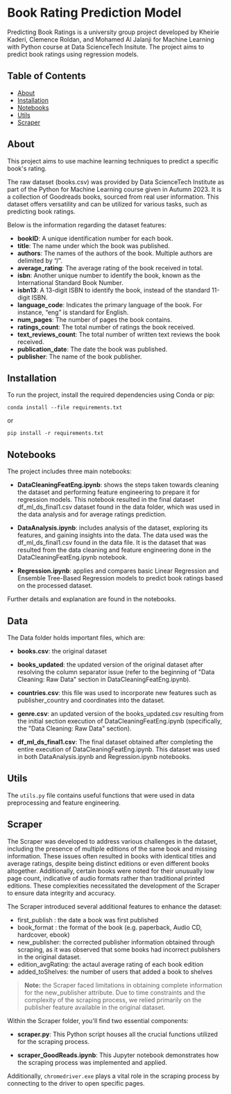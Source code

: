 # Book Rating Prediction Model
Predicting Book Ratings is a university group project developed by Kheirie Kaderi, Clemence Roldan, and Mohamed Al Jalanji for Machine Learning with Python course at Data ScienceTech Insitute. The project aims to predict book ratings using regression models.
## Table of Contents
- [About](#about)
- [Installation](#installation)
- [Notebooks](#notebooks)
- [Utils](#utils)
- [Scraper](#scraper)

## About
This project aims to use machine learning techniques to predict a specific book's rating.

The raw dataset (books.csv) was provided by Data ScienceTech Institute as part of the Python for Machine Learning course given in Autumn 2023. It is a collection of Goodreads books, sourced from real user information. This dataset offers versatility and can be utilized for various tasks, such as predicting book ratings.

Below is the information regarding the dataset features:

- **bookID**: A unique identification number for each book.
- **title**: The name under which the book was published.
- **authors**: The names of the authors of the book. Multiple authors are delimited by “/”.
- **average_rating**: The average rating of the book received in total.
- **isbn**: Another unique number to identify the book, known as the International Standard Book Number.
- **isbn13**: A 13-digit ISBN to identify the book, instead of the standard 11-digit ISBN.
- **language_code**: Indicates the primary language of the book. For instance, “eng” is standard for English.
- **num_pages**: The number of pages the book contains.
- **ratings_count**: The total number of ratings the book received.
- **text_reviews_count**: The total number of written text reviews the book received.
- **publication_date**: The date the book was published.
- **publisher**: The name of the book publisher.

## Installation

To run the project, install the required dependencies using Conda or pip:

```
conda install --file requirements.txt
```
or 

```
pip install -r requirements.txt
```
## Notebooks

The project includes three main notebooks:

- **DataCleaningFeatEng.ipynb**: shows the steps taken towards cleaning the dataset and performing feature engineering to prepare it for regression models. This notebook resulted in the final dataset df_ml_ds_final1.csv dataset found in the data folder, which was used in the data analysis and for average ratings prediction.
  
- **DataAnalysis.ipynb**: includes analysis of the dataset, exploring its features, and gaining insights into the data. The data used was the df_ml_ds_final1.csv found in the data file. It is the dataset that was resulted from the data cleaning and feature engineering done in the DataCleaningFeatEng.ipynb notebook.

- **Regression.ipynb**: applies and compares basic Linear Regression and Ensemble Tree-Based Regression models to predict book ratings based on the processed dataset.

Further details and explanation are found in the notebooks.

## Data

The Data folder holds important files, which are: 

- **books.csv**: the original dataset
  
- **books_updated**: the updated version of the original dataset after resolving the column separator issue (refer to the beginning of "Data Cleaning: Raw Data" section in DataCleaningFeatEng.ipynb).
  
- **countries.csv**: this file was used to incorporate new features such as publisher_country and coordinates into the dataset.
  
- **genre.csv**: an updated version of the books_updated.csv resulting from the initial section execution of DataCleaningFeatEng.ipynb (specifically, the "Data Cleaning: Raw Data" section).
  
- **df_ml_ds_final1.csv**: The final dataset obtained after completing the entire execution of DataCleaningFeatEng.ipynb. This dataset was used in both DataAnalysis.ipynb and Regression.ipynb notebooks.
  
## Utils

The `utils.py` file contains useful functions that were used in data preprocessing and feature engineering.

## Scraper

The Scraper was developed to address various challenges in the dataset, including the presence of multiple editions of the same book and missing information. These issues often resulted in books with identical titles and average ratings, despite being distinct editions or even different books altogether. Additionally, certain books were noted for their unusually low page count, indicative of audio formats rather than traditional printed editions. These complexities necessitated the development of the Scraper to ensure data integrity and accuracy.

The Scraper introduced several additional features to enhance the dataset:

- first_publish : the date a book was first published
- book_format : the format of the book (e.g. paperback, Audio CD, hardcover, ebook)
- new_publisher: the corrected publisher information obtained through scraping, as it was observed that some books had incorrect publishers in the original dataset.
- edition_avgRating: the actaul average rating of each book edition
- added_toShelves: the number of users that added a book to shelves

> **Note:** the Scraper faced limitations in obtaining complete information for the new_publisher attribute. Due to time constraints and the complexity of the scraping process, we relied primarily on the publisher feature available in the original dataset.

Within the Scraper folder, you'll find two essential components:

- **scraper.py**: This Python script houses all the crucial functions utilized for the scraping process.

- **scraper_GoodReads.ipynb**: This Jupyter notebook demonstrates how the scraping process was implemented and applied.

Additionally, `chromedriver.exe` plays a vital role in the scraping process by connecting to the driver to open specific pages.

